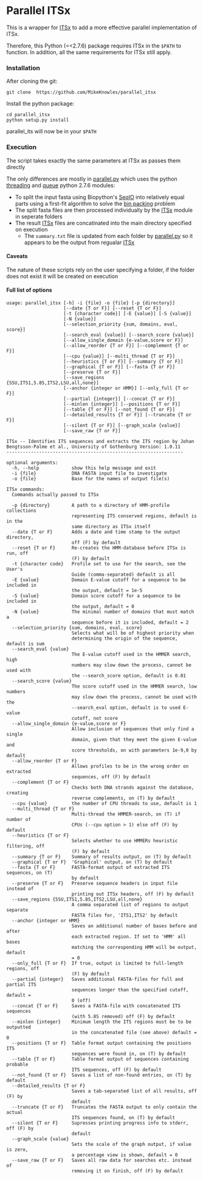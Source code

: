 # Parallel ITSx


[Installation]: setup.py
[Git]: https://github.com/MikeKnowles/parallel_itsx
[parallel.py]: itsx/parallel.py
[threading]: https://docs.python.org/2/library/threading.html
[queue]: https://docs.python.org/2/library/queue.html
[SeqIO]: http://biopython.org/wiki/SeqIO
[bin packing]: https://en.wikipedia.org/wiki/Bin_packing_problem
[ITSx]: http://microbiology.se/software/itsx/

This is a wrapper for [ITSx] to add a more effective parallel implementation of ITSx.

Therefore, this Python (=<2.7.6) package requires ITSx in the `$PATH` to function.
In addition, all the same requirements for ITSx still apply.

### Installation

After cloning the git:

```commandline
git clone  https://github.com/MikeKnowles/parallel_itsx
```

Install the python package:

```commandline
cd parallel_itsx
python setup.py install
```

parallel_its will now be in your `$PATH`

### Execution

The script takes exactly the same parameters at ITSx as passes them directly

The only differences are mostly in [parallel.py] which uses the python [threading] and [queue] python 2.7.6 modules:

* To split the input fasta using Biopython's [SeqIO] into relatively equal parts using a first-fit algorithm to solve the [bin packing] problem
* The split fasta files are then processed individually by the [ITSx] module in seperate folders
* The result [ITSx] files are concatinated into the main directory specified on execution
    * The `summary.txt` file is updated from each folder by [parallel.py] so it appears to be the output from regualar [ITSx]

#### Caveats

The nature of these scripts rely on the user specifying a folder, if the folder does not exist it will be created on execution


#### Full list of options

```
usage: parallel_itsx [-h] -i {file} -o {file} [-p {directory}]
                     [--date {T or F}] [--reset {T or F}]
                     [-t {character code}] [-E {value}] [-S {value}]
                     [-N {value}]
                     [--selection_priority {sum, domains, eval, score}]
                     [--search_eval {value}] [--search_score {value}]
                     [--allow_single_domain {e-value,score or F}]
                     [--allow_reorder {T or F}] [--complement {T or F}]
                     [--cpu {value}] [--multi_thread {T or F}]
                     [--heuristics {T or F}] [--summary {T or F}]
                     [--graphical {T or F}] [--fasta {T or F}]
                     [--preserve {T or F}]
                     [--save_regions {SSU,ITS1,5.8S,ITS2,LSU,all,none}]
                     [--anchor {integer or HMM}] [--only_full {T or F}]
                     [--partial {integer}] [--concat {T or F}]
                     [--minlen {integer}] [--positions {T or F}]
                     [--table {T or F}] [--not_found {T or F}]
                     [--detailed_results {T or F}] [--truncate {T or F}]
                     [--silent {T or F}] [--graph_scale {value}]
                     [--save_raw {T or F}]

ITSx -- Identifies ITS sequences and extracts the ITS region by Johan
Bengtsson-Palme et al., University of Gothenburg Version: 1.0.11
-----------------------------------------------------------------

optional arguments:
  -h, --help            show this help message and exit
  -i {file}             DNA FASTA input file to investigate
  -o {file}             Base for the names of output file(s)

ITSx commands:
  Commands actually passed to ITSx

  -p {directory}        A path to a directory of HMM-profile collections
                        representing ITS conserved regions, default is in the
                        same directory as ITSx itself
  --date {T or F}       Adds a date and time stamp to the output directory,
                        off (F) by default
  --reset {T or F}      Re-creates the HMM-database before ITSx is run, off
                        (F) by default
  -t {character code}   Profile set to use for the search, see the User's
                        Guide (comma-separated) default is all
  -E {value}            Domain E-value cutoff for a sequence to be included in
                        the output, default = 1e-5
  -S {value}            Domain score cutoff for a sequence to be included in
                        the output, default = 0
  -N {value}            The minimal number of domains that must match a
                        sequence before it is included, default = 2
  --selection_priority {sum, domains, eval, score}
                        Selects what will be of highest priority when
                        determining the origin of the sequence, default is sum
  --search_eval {value}
                        The E-value cutoff used in the HMMER search, high
                        numbers may slow down the process, cannot be used with
                        the --search_score option, default is 0.01
  --search_score {value}
                        The score cutoff used in the HMMER search, low numbers
                        may slow down the process, cannot be used with the
                        --search_eval option, default is to used E-value
                        cutoff, not score
  --allow_single_domain {e-value,score or F}
                        Allow inclusion of sequences that only find a single
                        domain, given that they meet the given E-value and
                        score thresholds, on with parameters 1e-9,0 by default
  --allow_reorder {T or F}
                        Allows profiles to be in the wrong order on extracted
                        sequences, off (F) by default
  --complement {T or F}
                        Checks both DNA strands against the database, creating
                        reverse complements, on (T) by default
  --cpu {value}         the number of CPU threads to use, default is 1
  --multi_thread {T or F}
                        Multi-thread the HMMER-search, on (T) if number of
                        CPUs (--cpu option > 1) else off (F) by default
  --heuristics {T or F}
                        Selects whether to use HMMERs heuristic filtering, off
                        (F) by default
  --summary {T or F}    Summary of results output, on (T) by default
  --graphical {T or F}  'Graphical' output, on (T) by default
  --fasta {T or F}      FASTA-format output of extracted ITS sequences, on (T)
                        by default
  --preserve {T or F}   Preserve sequence headers in input file instead of
                        printing out ITSx headers, off (F) by default
  --save_regions {SSU,ITS1,5.8S,ITS2,LSU,all,none}
                        A comma separated list of regions to output separate
                        FASTA files for, 'ITS1,ITS2' by default
  --anchor {integer or HMM}
                        Saves an additional number of bases before and after
                        each extracted region. If set to 'HMM' all bases
                        matching the corresponding HMM will be output, default
                        = 0
  --only_full {T or F}  If true, output is limited to full-length regions, off
                        (F) by default
  --partial {integer}   Saves additional FASTA-files for full and partial ITS
                        sequences longer than the specified cutoff, default =
                        0 (off)
  --concat {T or F}     Saves a FASTA-file with concatenated ITS sequences
                        (with 5.8S removed) off (F) by default
  --minlen {integer}    Minimum length the ITS regions must be to be outputted
                        in the concatenated file (see above) default = 0
  --positions {T or F}  Table format output containing the positions ITS
                        sequences were found in, on (T) by default
  --table {T or F}      Table format output of sequences containing probable
                        ITS sequences, off (F) by default
  --not_found {T or F}  Saves a list of non-found entries, on (T) by default
  --detailed_results {T or F}
                        Saves a tab-separated list of all results, off (F) by
                        default
  --truncate {T or F}   Truncates the FASTA output to only contain the actual
                        ITS sequences found, on (T) by default
  --silent {T or F}     Supresses printing progress info to stderr, off (F) by
                        default
  --graph_scale {value}
                        Sets the scale of the graph output, if value is zero,
                        a percentage view is shown, default = 0
  --save_raw {T or F}   Saves all raw data for searches etc. instead of
                        removing it on finish, off (F) by default
```